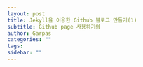 ```yaml
---
layout: post
title: Jekyll을 이용한 Github 블로그 만들기(1)
subtitle: Github page 사용하기와
author: Garpas
categories: ""
tags: 
sidebar: ""
---
```


 

 